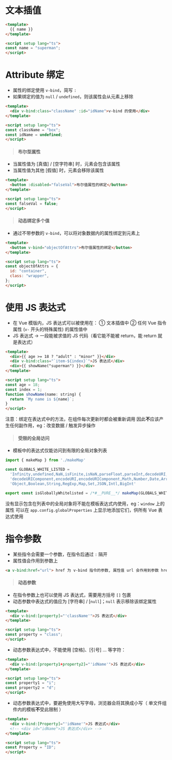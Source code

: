 # 文本插值

```html
<template>
  {{ name }}
</template>

<script setup lang="ts">
const name = "superman";
</script>
```

# Attribute 绑定

- 属性的绑定使用 `v-bind`，简写 `:`
- 如果绑定的值为 `null` / `undefined`，则该属性会从元素上移除

```html
<template>
  <div v-bind:class="className" :id="idName">v-bind 的使用</div>
</template>

<script setup lang="ts">
const className = "box";
const idName = undefined;
</script>
```

> #### 布尔型属性

- 当属性值为 [真值] / [空字符串] 时，元素会包含该属性
- 当属性值为其他 [假值] 时，元素会移除该属性

```html
<template>
  <button :disabled="falseVal">布尔值属性的绑定</button>
</template>

<script setup lang="ts">
const falseVal = false;
</script>
```

> #### 动态绑定多个值

- 通过不带参数的 `v-bind`，可以将对象数据内的属性绑定到元素上

```html
<template>
  <button v-bind="objectOfAttrs">布尔值属性的绑定</button>
</template>

<script setup lang="ts">
const objectOfAttrs = {
  id: "container",
  class: "wrapper",
};
</script>
```

# 使用 JS 表达式

- 在 Vue 模版内，JS 表达式可以被使用在：
  ① 文本插值中
  ② 任何 Vue 指令属性 (`v-` 开头的特殊属性) 的属性值中
- JS 表达式 → 一段能被求值的 JS 代码（看它能不能被 return，能 return 就是表达式）

```html
<template>
  <div>{{ age >= 18 ? "adult" : "minor" }}</div>
  <div v-bind:class="`item-${index}`">JS 表达式</div>
  <div>{{ showName("superman") }}</div>
</template>

<script setup lang="ts">
const age = 18;
const index = 1;
function showName(name: string) {
  return `My name is ${name}`;
}
</script>
```

注意：绑定在表达式中的方法，在组件每次更新时都会被重新调用
因此**不**应该产生任何副作用，eg：改变数据 / 触发异步操作

> #### 受限的全局访问

- 模板中的表达式仅能访问到有限的全局对象列表

```js
import { makeMap } from './makeMap'

const GLOBALS_WHITE_LISTED =
  'Infinity,undefined,NaN,isFinite,isNaN,parseFloat,parseInt,decodeURI,' +
  'decodeURIComponent,encodeURI,encodeURIComponent,Math,Number,Date,Array,' +
  'Object,Boolean,String,RegExp,Map,Set,JSON,Intl,BigInt'

export const isGloballyWhitelisted = /*#__PURE__*/ makeMap(GLOBALS_WHITE_LISTED)
```

没有显示包含在列表中的全局对象将不能在模板表达式内使用，eg：`window` 上的属性
可以在 `app.config.globalProperties` 上显示地添加它们，供所有 Vue 表达式使用

# 指令参数

- 某些指令会需要一个参数，在指令后通过 `:` 隔开
- 属性值会作用到参数上

```html
<a v-bind:href="url"> href 为 v-bind 指令的参数, 属性值 url 会作用到参数 href 上 </a>
```

> #### 动态参数

- 在指令参数上也可以使用 JS 表达式，需要用方括号 `[]` 包裹
- 动态参数中表达式的值应为 [字符串] / [`null`]；`null` 表示移除该绑定属性

```html
<template>
  <div v-bind:[property]="'className'">JS 表达式</div>
</template>

<script setup lang="ts">
const property = "class";
</script>
```

- 动态参数表达式中，不能使用 [空格]、[引号] ... 等字符：

```html
<template>
  <div v-bind:[property1+property2]="'idName'">JS 表达式</div>
</template>

<script setup lang="ts">
const property1 = "i";
const property2 = "d";
</script>
```

- 动态参数表达式中，要避免使用大写字母，浏览器会将其换成小写（ 单文件组件内的模板**不**受此限制 ）

```html
<template>
  <div v-bind:[Property]="'idName'">JS 表达式</div>
  <!-- <div id="idName">JS 表达式</div> -->
</template>

<script setup lang="ts">
const Property = "ID";
</script>
```

